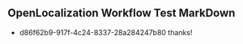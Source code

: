 ## OpenLocalization Workflow Test MarkDown

* d86f62b9-917f-4c24-8337-28a284247b80 
thanks!



<!--HONumber=Jan16_HO3-->
